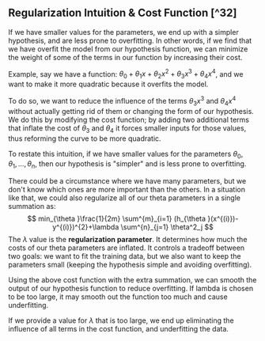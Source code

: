 ## Regularization Intuition & Cost Function [^32]

If we have smaller values for the parameters, we end up with a simpler hypothesis, and are less prone to overfitting. In other words, if we find that we have overfit the model from our hypothesis function, we can minimize the weight of some of the terms in our function by increasing their cost.

Example, say we have a function: $\theta_0 + \theta_1x + \theta_2x^2 + \theta_3x^3 + \theta_4x^4$, and we want to make it more quadratic because it overfits the model.

To do so, we want to reduce the influence of the terms $\theta_3x^3$ and $\theta_4x^4$ without actually getting rid of them or changing the form of our hypothesis.  We do this by modifying the cost function; by adding two additional terms that inflate the cost of $\theta_3$ and $\theta_4$ it forces smaller inputs for those values, thus reforming the curve to be more quadratic.

To restate this intuition, if we have smaller values for the parameters $\theta_0,\theta_1,…,\theta_n$, then our hypothesis is "simpler" and is less prone to overfitting.

There could be a circumstance where we have many parameters, but we don't know which ones are more important than the others. In a situation like that, we could also regularize all of our theta parameters in a single summation as:
$$
min_{\theta }\frac{1}{2m} \sum^{m}_{i=1} (h_{\theta }(x^{(i)})-y^{(i)})^{2}+\lambda \sum^{n}_{j=1} \theta^2_j
$$
The $\lambda$ value is the **regularization parameter**. It determines how much the costs of our theta parameters are inflated. It controls a tradeoff between two goals: we want to fit the training data, but we also want to keep the parameters small (keeping the hypothesis simple and avoiding overfitting).  

Using the above cost function with the extra summation, we can smooth the output of our hypothesis function to reduce overfitting. If lambda is chosen to be too large, it may smooth out the function too much and cause underfitting. 

If we provide a value for $\lambda$ that is too large, we end up eliminating the influence of all terms in the cost function, and underfitting the data.